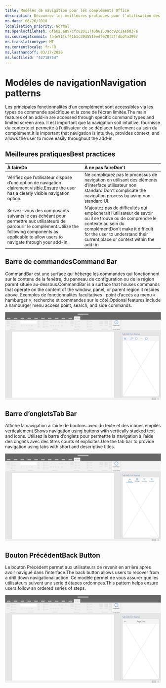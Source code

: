```yaml
---
title: Modèles de navigation pour les compléments Office
description: Découvrez les meilleures pratiques pour l’utilisation des barres de commandes, des barres d’onglets et des boutons de retour, pour concevoir la navigation d’un complément Office.
ms.date: 06/26/2018
localization_priority: Normal
ms.openlocfilehash: 6fb025a897cfc820117a0b6153acc92c2aeb837e
ms.sourcegitcommit: fa4e81fcf41b1c39d5516edf078f3ffdbd4a3997
ms.translationtype: MT
ms.contentlocale: fr-FR
ms.lasthandoff: 03/17/2020
ms.locfileid: "42718754"
---
```

# <a name="navigation-patterns"></a><span data-ttu-id="b4fa9-103">Modèles de navigation</span><span class="sxs-lookup"><span data-stu-id="b4fa9-103">Navigation patterns</span></span>

<span data-ttu-id="b4fa9-104">Les principales fonctionnalités d’un complément sont accessibles via les types de commande spécifique et la zone de l’écran limitée.</span><span class="sxs-lookup"><span data-stu-id="b4fa9-104">The main features of an add-in are accessed through specific command types and limited screen area.</span></span> <span data-ttu-id="b4fa9-105">Il est important que la navigation soit intuitive, fournisse du contexte et permette à l’utilisateur de se déplacer facilement au sein du complément.</span><span class="sxs-lookup"><span data-stu-id="b4fa9-105">It is important that navigation is intuitive, provides context, and allows the user to move easily throughout the add-in.</span></span>

## <a name="best-practices"></a><span data-ttu-id="b4fa9-106">Meilleures pratiques</span><span class="sxs-lookup"><span data-stu-id="b4fa9-106">Best practices</span></span>

| <span data-ttu-id="b4fa9-107">À faire</span><span class="sxs-lookup"><span data-stu-id="b4fa9-107">Do</span></span>    | <span data-ttu-id="b4fa9-108">À ne pas faire</span><span class="sxs-lookup"><span data-stu-id="b4fa9-108">Don't</span></span> |
| :---- | :---- |
| <span data-ttu-id="b4fa9-109">Vérifiez que l’utilisateur dispose d’une option de navigation clairement visible.</span><span class="sxs-lookup"><span data-stu-id="b4fa9-109">Ensure the user has a clearly visible navigation option.</span></span> | <span data-ttu-id="b4fa9-110">Ne compliquez pas le processus de navigation en utilisant des éléments d’interface utilisateur non standard.</span><span class="sxs-lookup"><span data-stu-id="b4fa9-110">Don't complicate the navigation process by using non-standard UI.</span></span>
| <span data-ttu-id="b4fa9-111">Servez-vous des composants suivants le cas échéant pour permettre aux utilisateurs de parcourir le complément.</span><span class="sxs-lookup"><span data-stu-id="b4fa9-111">Utilize the following components as applicable to allow users to navigate through your add-in.</span></span> | <span data-ttu-id="b4fa9-112">N’ajoutez pas de difficultés qui empêcherait l’utilisateur de savoir où il se trouve ou de comprendre le contexte au sein du complément</span><span class="sxs-lookup"><span data-stu-id="b4fa9-112">Don't make it difficult for the user to understand their current place or context within the add-in</span></span>



## <a name="command-bar"></a><span data-ttu-id="b4fa9-113">Barre de commandes</span><span class="sxs-lookup"><span data-stu-id="b4fa9-113">Command Bar</span></span>

<span data-ttu-id="b4fa9-114">CommandBar est une surface qui héberge les commandes qui fonctionnent sur le contenu de la fenêtre, du panneau de configuration ou de la région parent située au-dessous.</span><span class="sxs-lookup"><span data-stu-id="b4fa9-114">CommandBar is a surface that houses commands that operate on the content of the window, panel, or parent region it resides above.</span></span> <span data-ttu-id="b4fa9-115">Exemples de fonctionnalités facultatives : point d’accès au menu « hamburger », recherche et commandes sur le côté.</span><span class="sxs-lookup"><span data-stu-id="b4fa9-115">Optional features include a hamburger menu access point, search, and side commands.</span></span>

![Commandes – spécifications pour le volet Office du bureau](../images/add-in-command-bar.png)



## <a name="tab-bar"></a><span data-ttu-id="b4fa9-117">Barre d’onglets</span><span class="sxs-lookup"><span data-stu-id="b4fa9-117">Tab Bar</span></span>

<span data-ttu-id="b4fa9-118">Affiche la navigation à l’aide de boutons avec du texte et des icônes empilés verticalement.</span><span class="sxs-lookup"><span data-stu-id="b4fa9-118">Shows navigation using buttons with vertically stacked text and icons.</span></span> <span data-ttu-id="b4fa9-119">Utilisez la barre d’onglets pour permettre la navigation à l’aide des onglets avec des titres courts et explicites.</span><span class="sxs-lookup"><span data-stu-id="b4fa9-119">Use the tab bar to provide navigation using tabs with short and descriptive titles.</span></span>

![Barre d’onglets – spécifications pour le volet Office du bureau](../images/add-in-tab-bar.png)


## <a name="back-button"></a><span data-ttu-id="b4fa9-121">Bouton Précédent</span><span class="sxs-lookup"><span data-stu-id="b4fa9-121">Back Button</span></span>

<span data-ttu-id="b4fa9-122">Le bouton Précédent permet aux utilisateurs de revenir en arrière après avoir navigué dans l’interface.</span><span class="sxs-lookup"><span data-stu-id="b4fa9-122">The back button allows users to recover from a drill down navigational action.</span></span> <span data-ttu-id="b4fa9-123">Ce modèle permet de vous assurer que les utilisateurs suivent une série d’étapes ordonnées.</span><span class="sxs-lookup"><span data-stu-id="b4fa9-123">This pattern helps ensure users follow an ordered series of steps.</span></span>  

![Bouton Précédent – spécifications pour le volet Office du bureau](../images/add-in-back-button.png)
